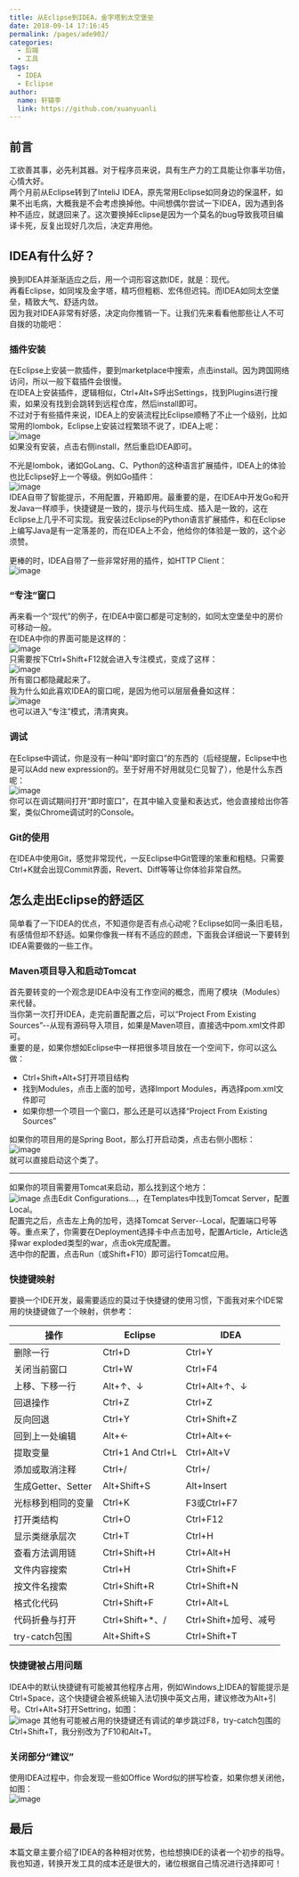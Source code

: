 ```yaml
---
title: 从Eclipse到IDEA，金字塔到太空堡垒
date: 2018-09-14 17:16:45
permalink: /pages/ade902/
categories:
  - 后端
  - 工具
tags:
  - IDEA
  - Eclipse
author: 
  name: 轩辕李
  link: https://github.com/xuanyuanli
---
```


## 前言
工欲善其事，必先利其器。对于程序员来说，具有生产力的工具能让你事半功倍，心情大好。  
两个月前从Eclipse转到了InteliJ IDEA，原先常用Eclipse如同身边的保温杯，如果不出毛病，大概我是不会考虑换掉他。中间想偶尔尝试一下IDEA，因为遇到各种不适应，就退回来了。这次要换掉Eclipse是因为一个莫名的bug导致我项目编译卡死，反复出现好几次后，决定弃用他。
<!-- more -->

## IDEA有什么好？
换到IDEA并渐渐适应之后，用一个词形容这款IDE，就是：现代。  
再看Eclipse，如同埃及金字塔，精巧但粗粝、宏伟但迟钝。而IDEA如同太空堡垒，精致大气、舒适内敛。  
因为我对IDEA非常有好感，决定向你推销一下。让我们先来看看他那些让人不可自拨的功能吧：
### 插件安装
在Eclipse上安装一款插件，要到marketplace中搜索，点击install。因为跨国网络访问，所以一般下载插件会很慢。  
在IDEA上安装插件，逻辑相似，Ctrl+Alt+S呼出Settings，找到Plugins进行搜索，如果没有找到会跳转到远程仓库，然后install即可。  
不过对于有些插件来说，IDEA上的安装流程比Eclipse顺畅了不止一个级别，比如常用的lombok，Eclipse上安装过程繁琐不说了，IDEA上呢：  
![image](https://cdn.staticaly.com/gh/xuanyuanli/Img@master/picx/image.6fhwswbrkk40.jpg)  
如果没有安装，点击右侧install，然后重启IDEA即可。 

不光是lombok，诸如GoLang、C、Python的这种语言扩展插件，IDEA上的体验也比Eclipse好上一个等级。例如Go插件：  
![image](https://cdn.staticaly.com/gh/xuanyuanli/Img@master/picx/image.57b4k8xv5zo0.jpg)  
IDEA自带了智能提示，不用配置，开箱即用。最重要的是，在IDEA中开发Go和开发Java一样顺手，快捷键是一致的，提示与代码生成、插入是一致的，这在Eclipse上几乎不可实现。我安装过Eclipse的Python语言扩展插件，和在Eclipse上编写Java是有一定落差的，而在IDEA上不会，他给你的体验是一致的，这个必须赞。

更棒的时，IDEA自带了一些非常好用的插件，如HTTP Client：  
![image](https://cdn.staticaly.com/gh/xuanyuanli/Img@master/picx/image.14567lbgonuo.jpg)

### “专注”窗口
再来看一个“现代”的例子，在IDEA中窗口都是可定制的，如同太空堡垒中的房价可移动一般。  
在IDEA中你的界面可能是这样的：  
![image](https://cdn.staticaly.com/gh/xuanyuanli/Img@master/picx/image.24yznhd8pnc0.jpg)  
只需要按下Ctrl+Shift+F12就会进入专注模式，变成了这样：  
![image](https://cdn.staticaly.com/gh/xuanyuanli/Img@master/picx/image.fzmxfdpbn00.jpg)  
所有窗口都隐藏起来了。  
我为什么如此喜欢IDEA的窗口呢，是因为他可以层层叠叠如这样：  
![image](https://cdn.staticaly.com/gh/xuanyuanli/Img@master/picx/image.1ktwg8e56b6o.jpg)  
也可以进入“专注”模式，清清爽爽。

### 调试
在Eclipse中调试，你是没有一种叫“即时窗口”的东西的（后经提醒，Eclipse中也是可以Add new expression的。至于好用不好用就见仁见智了），他是什么东西呢：  
![image](https://cdn.staticaly.com/gh/xuanyuanli/Img@master/picx/image.15mccn2ku7ds.jpg)  
你可以在调试期间打开“即时窗口”，在其中输入变量和表达式，他会直接给出你答案，类似Chrome调试时的Console。

### Git的使用
在IDEA中使用Git，感觉非常现代，一反Eclipse中Git管理的笨重和粗糙。只需要Ctrl+K就会出现Commit界面，Revert、Diff等等让你体验非常自然。

## 怎么走出Eclipse的舒适区
简单看了一下IDEA的优点，不知道你是否有点心动呢？Eclipse如同一条旧毛毯，有感情但却不舒适。如果你像我一样有不适应的顾虑，下面我会详细说一下要转到IDEA需要做的一些工作。

### Maven项目导入和启动Tomcat
首先要转变的一个观念是IDEA中没有工作空间的概念，而用了模块（Modules）来代替。  
当你第一次打开IDEA，走完前置配置之后，可以“Project From Existing Sources”--从现有源码导入项目，如果是Maven项目，直接选中pom.xml文件即可。  
重要的是，如果你想如Eclipse中一样把很多项目放在一个空间下，你可以这么做：
- Ctrl+Shift+Alt+S打开项目结构
- 找到Modules，点击上面的加号，选择Import Modules，再选择pom.xml文件即可
- 如果你想一个项目一个窗口，那么还是可以选择“Project From Existing Sources”

如果你的项目用的是Spring Boot，那么打开启动类，点击右侧小图标：  
![image](https://cdn.staticaly.com/gh/xuanyuanli/Img@master/picx/image.1ayxsj0slw5c.jpg)  
就可以直接启动这个类了。

---

如果你的项目需要用Tomcat来启动，那么找到这个地方：  
![image](https://cdn.staticaly.com/gh/xuanyuanli/Img@master/picx/image.3due2gwd2ci0.jpg)
点击Edit Configurations...，在Templates中找到Tomcat Server，配置Local。  
配置完之后，点击左上角的加号，选择Tomcat Server--Local，配置端口号等等。重点来了，你需要在Deployment选择卡中点击加号，配置Article，Article选择war exploded类型的war，点击ok完成配置。  
选中你的配置，点击Run（或Shift+F10）即可运行Tomcat应用。

### 快捷键映射
要换一个IDE开发，最需要适应的莫过于快捷键的使用习惯，下面我对来个IDE常用的快捷键做了一个映射，供参考：

| 操作              | Eclipse           | IDEA             |
|-----------------|-------------------|------------------|
| 删除一行            | Ctrl+D            | Ctrl+Y           |
| 关闭当前窗口          | Ctrl+W            | Ctrl+F4          |
| 上移、下移一行         | Alt+↑、↓           | Ctrl+Alt+↑、↓     |
| 回退操作            | Ctrl+Z            | Ctrl+Z           |
| 反向回退            | Ctrl+Y            | Ctrl+Shift+Z     |
| 回到上一处编辑         | Alt+←             | Ctrl+Alt+←       |
| 提取变量            | Ctrl+1 And Ctrl+L | Ctrl+Alt+V       |
| 添加或取消注释         | Ctrl+/            | Ctrl+/           |
| 生成Getter、Setter | Alt+Shift+S       | Alt+Insert       |
| 光标移到相同的变量       | Ctrl+K            | F3或Ctrl+F7       |
| 打开类结构           | Ctrl+O            | Ctrl+F12         |
| 显示类继承层次         | Ctrl+T            | Ctrl+H           |
| 查看方法调用链         | Ctrl+Shift+H      | Ctrl+Alt+H       |
| 文件内容搜索          | Ctrl+H            | Ctrl+Shift+F     |
| 按文件名搜索          | Ctrl+Shift+R      | Ctrl+Shift+N     |
| 格式化代码           | Ctrl+Shift+F      | Ctrl+Alt+L       |
| 代码折叠与打开         | Ctrl+Shift+*、/    | Ctrl+Shift+加号、减号 |
| try-catch包围     | Alt+Shift+S       | Ctrl+Shift+T     |

### 快捷键被占用问题
IDEA中的默认快捷键有可能被其他程序占用，例如Windows上IDEA的智能提示是Ctrl+Space，这个快捷键会被系统输入法切换中英文占用，建议修改为Alt+引号。Ctrl+Alt+S打开Settring，如图：  
![image](https://cdn.staticaly.com/gh/xuanyuanli/Img@master/picx/image.21o8qluopqu8.jpg)
其他有可能被占用的快捷键还有调试的单步跳过F8，try-catch包围的Ctrl+Shift+T，我分别改为了F10和Alt+T。

### 关闭部分“建议”
使用IDEA过程中，你会发现一些如Office Word似的拼写检查，如果你想关闭他，如图：  
![image](https://cdn.staticaly.com/gh/xuanyuanli/Img@master/picx/image.2ivs0mtagk40.jpg)

## 最后
本篇文章主要介绍了IDEA的各种相对优势，也给想换IDE的读者一个初步的指导。  
我也知道，转换开发工具的成本还是很大的，诸位根据自己情况进行选择即可！
